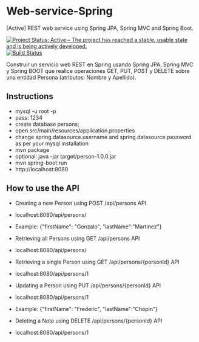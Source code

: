 # Web-service-Spring
[Active] REST web service using Spring JPA, Spring MVC and Spring Boot. 

<a href="http://www.repostatus.org/#active"><img src="http://www.repostatus.org/badges/latest/active.svg" alt="Project Status: Active – The project has reached a stable, usable state and is being actively developed." /></a>
[![Build Status](https://travis-ci.org/gmartinezramirez/Web-service-Spring.svg?branch=master)](https://travis-ci.org/gmartinezramirez/Web-service-Spring)

Construir un servicio web REST en Spring usando Spring JPA, Spring MVC y Spring BOOT que realice operaciones GET, PUT, POST y DELETE sobre una entidad Persona (atributos: Nombre y Apellido). 

## Instructions

* mysql -u root -p
* pass: 1234
* create database persons;
* open src/main/resources/application.properties
* change spring.datasource.username and spring.datasource.password as per your mysql installation
* mvn package
* optional: java -jar target/person-1.0.0.jar
* mvn spring-boot:run
* http://localhost:8080

## How to use the API

* Creating a new Person using POST /api/persons API
* localhost:8080/api/persons/
* Example: {"firstName": "Gonzalo", "lastName":"Martinez"}

* Retrieving all Persons using GET /api/persons API
* localhost:8080/api/persons/

* Retrieving a single Person using GET /api/persons/{personId} API
* localhost:8080/api/persons/1

* Updating a Person using PUT /api/persons/{personId} API
* localhost:8080/api/persons/1
* Example: {"firstName": "Frederic", "lastName":"Chopin"}

* Deleting a Note using DELETE /api/persons/{personId} API
* localhost:8080/api/persons/1
